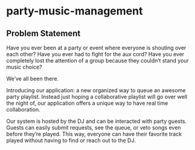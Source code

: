 # party-music-management

## Problem Statement

Have you ever been at a party or event where everyone is shouting over each other? Have you ever had to fight for the aux cord? Have you ever completely lost the attention of a group because they couldn’t stand your music choice?

We’ve all been there.

Introducing our application: a new organized way to queue an awesome party playlist. Instead just hoping a collaborative playlist will go over well the night of, our application offers a unique way to have real time collaboration. 

Our system is hosted by the DJ and can be interacted with party guests. Guests can easily submit requests, see the queue, or veto songs even before they’re played. This way, everyone can have their favorite track played without having to find or reach out to the DJ. 
